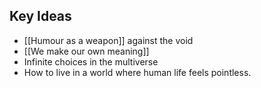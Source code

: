 ## Key Ideas

- [[Humour as a weapon]] against the void
- [[We make our own meaning]]
- Infinite choices in the multiverse
- How to live in a world where human life feels pointless.